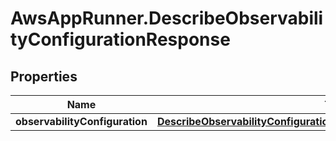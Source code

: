 # AwsAppRunner.DescribeObservabilityConfigurationResponse

## Properties

Name | Type | Description | Notes
------------ | ------------- | ------------- | -------------
**observabilityConfiguration** | [**DescribeObservabilityConfigurationResponseObservabilityConfiguration**](DescribeObservabilityConfigurationResponseObservabilityConfiguration.md) |  | 


